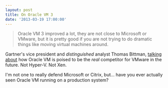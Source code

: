 ```yaml
---
layout: post
title: On Oracle VM 3
date: '2013-03-19 17:00:00'
---
```


> Oracle VM 3 improved a lot, they are not close to Microsoft or VMware, but it is pretty good if you are not trying to do dramatic things like moving virtual machines around.

Gartner's vice president and _distinguished_ analyst Thomas Bittman, [talking about](http://www.theregister.co.uk/2013/03/19/gartner_virtualisation_market_overview/) how Oracle VM is poised to be the _real_ competitor for VMware in the future. Not Hyper-V. Not Xen.

I'm not one to really defend Microsoft or Citrix, but... have you ever actually seen Oracle VM running on a production system?
